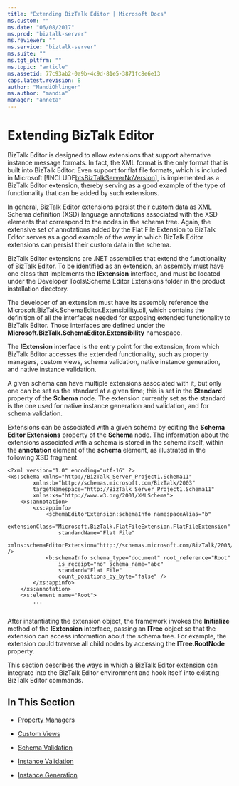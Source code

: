 ```yaml
---
title: "Extending BizTalk Editor | Microsoft Docs"
ms.custom: ""
ms.date: "06/08/2017"
ms.prod: "biztalk-server"
ms.reviewer: ""
ms.service: "biztalk-server"
ms.suite: ""
ms.tgt_pltfrm: ""
ms.topic: "article"
ms.assetid: 77c93ab2-0a9b-4c9d-81e5-3871fc8e6e13
caps.latest.revision: 8
author: "MandiOhlinger"
ms.author: "mandia"
manager: "anneta"
---
```

# Extending BizTalk Editor
BizTalk Editor is designed to allow extensions that support alternative instance message formats. In fact, the XML format is the only format that is built into BizTalk Editor. Even support for flat file formats, which is included in Microsoft [!INCLUDE[btsBizTalkServerNoVersion](../includes/btsbiztalkservernoversion-md.md)], is implemented as a BizTalk Editor extension, thereby serving as a good example of the type of functionality that can be added by such extensions.  
  
 In general, BizTalk Editor extensions persist their custom data as XML Schema definition (XSD) language annotations associated with the XSD elements that correspond to the nodes in the schema tree. Again, the extensive set of annotations added by the Flat File Extension to BizTalk Editor serves as a good example of the way in which BizTalk Editor extensions can persist their custom data in the schema.  
  
 BizTalk Editor extensions are .NET assemblies that extend the functionality of BizTalk Editor. To be identified as an extension, an assembly must have one class that implements the **IExtension** interface, and must be located under the Developer Tools\Schema Editor Extensions folder in the product installation directory.  
  
 The developer of an extension must have its assembly reference the Microsoft.BizTalk.SchemaEditor.Extensibility.dll, which contains the definition of all the interfaces needed for exposing extended functionality to BizTalk Editor. Those interfaces are defined under the **Microsoft.BizTalk.SchemaEditor.Extensibility** namespace.  
  
 The **IExtension** interface is the entry point for the extension, from which BizTalk Editor accesses the extended functionality, such as property managers, custom views, schema validation, native instance generation, and native instance validation.  
  
 A given schema can have multiple extensions associated with it, but only one can be set as the standard at a given time; this is set in the **Standard** property of the **Schema** node. The extension currently set as the standard is the one used for native instance generation and validation, and for schema validation.  
  
 Extensions can be associated with a given schema by editing the **Schema Editor Extensions** property of the **Schema** node. The information about the extensions associated with a schema is stored in the schema itself, within the **annotation** element of the **schema** element, as illustrated in the following XSD fragment.  
  
```  
<?xml version="1.0" encoding="utf-16" ?>   
<xs:schema xmlns="http://BizTalk_Server_Project1.Schema11"  
        xmlns:b="http://schemas.microsoft.com/BizTalk/2003"  
        targetNamespace="http://BizTalk_Server_Project1.Schema11"  
        xmlns:xs="http://www.w3.org/2001/XMLSchema">  
    <xs:annotation>  
        <xs:appinfo>  
            <schemaEditorExtension:schemaInfo namespaceAlias="b"  
                extensionClass="Microsoft.BizTalk.FlatFileExtension.FlatFileExtension"  
                standardName="Flat File"  
                xmlns:schemaEditorExtension="http://schemas.microsoft.com/BizTalk/2003/SchemaEditorExtensions" />  
            <b:schemaInfo schema_type="document" root_reference="Root"  
                is_receipt="no" schema_name="abc"  
                standard="Flat File"  
                count_positions_by_byte="false" />   
        </xs:appinfo>  
    </xs:annotation>  
    <xs:element name="Root">  
        ...  
  
```  
  
 After instantiating the extension object, the framework invokes the **Initialize** method of the **IExtension** interface, passing an **ITree** object so that the extension can access information about the schema tree. For example, the extension could traverse all child nodes by accessing the **ITree.RootNode** property.  
  
 This section describes the ways in which a BizTalk Editor extension can integrate into the BizTalk Editor environment and hook itself into existing BizTalk Editor commands.  
  
## In This Section  
  
-   [Property Managers](../core/property-managers.md)  
  
-   [Custom Views](../core/custom-views.md)  
  
-   [Schema Validation](../core/schema-validation1.md)  
  
-   [Instance Validation](../core/instance-validation.md)  
  
-   [Instance Generation](../core/instance-generation.md)
